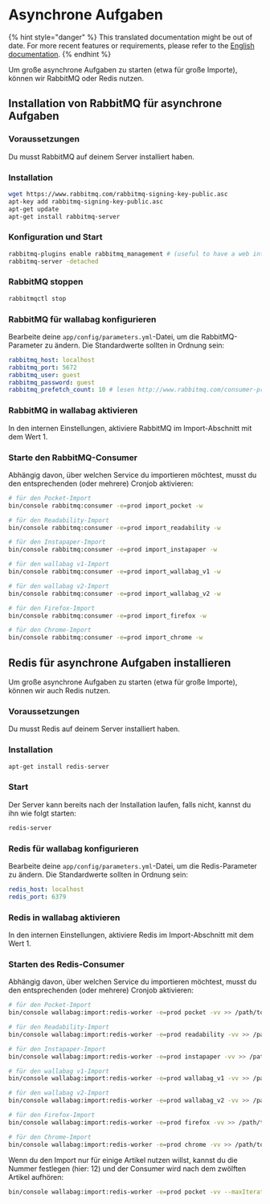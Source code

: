 Asynchrone Aufgaben
===================

{% hint style="danger" %}
This translated documentation might be out of date. For more recent features or requirements, please refer to the [English documentation](https://doc.wallabag.org/en/).
{% endhint %}

Um große asynchrone Aufgaben zu starten (etwa für große Importe), können
wir RabbitMQ oder Redis nutzen.

Installation von RabbitMQ für asynchrone Aufgaben
-------------------------------------------------

### Voraussetzungen

Du musst RabbitMQ auf deinem Server installiert haben.

### Installation

```bash
wget https://www.rabbitmq.com/rabbitmq-signing-key-public.asc
apt-key add rabbitmq-signing-key-public.asc
apt-get update
apt-get install rabbitmq-server
```

### Konfiguration und Start

```bash
rabbitmq-plugins enable rabbitmq_management # (useful to have a web interface, available at http://localhost:15672/ (guest/guest)
rabbitmq-server -detached
```

### RabbitMQ stoppen

```bash
rabbitmqctl stop
```

### RabbitMQ für wallabag konfigurieren

Bearbeite deine `app/config/parameters.yml`-Datei, um die
RabbitMQ-Parameter zu ändern. Die Standardwerte sollten in Ordnung sein:

```yaml
rabbitmq_host: localhost
rabbitmq_port: 5672
rabbitmq_user: guest
rabbitmq_password: guest
rabbitmq_prefetch_count: 10 # lesen http://www.rabbitmq.com/consumer-prefetch.html
```

### RabbitMQ in wallabag aktivieren

In den internen Einstellungen, aktiviere RabbitMQ im Import-Abschnitt
mit dem Wert 1.

### Starte den RabbitMQ-Consumer

Abhängig davon, über welchen Service du importieren möchtest, musst du
den entsprechenden (oder mehrere) Cronjob aktivieren:

```bash
# für den Pocket-Import
bin/console rabbitmq:consumer -e=prod import_pocket -w

# für den Readability-Import
bin/console rabbitmq:consumer -e=prod import_readability -w

# für den Instapaper-Import
bin/console rabbitmq:consumer -e=prod import_instapaper -w

# für den wallabag v1-Import
bin/console rabbitmq:consumer -e=prod import_wallabag_v1 -w

# für den wallabag v2-Import
bin/console rabbitmq:consumer -e=prod import_wallabag_v2 -w

# für den Firefox-Import
bin/console rabbitmq:consumer -e=prod import_firefox -w

# für den Chrome-Import
bin/console rabbitmq:consumer -e=prod import_chrome -w
```

Redis für asynchrone Aufgaben installieren
------------------------------------------

Um große asynchrone Aufgaben zu starten (etwa für große Importe), können
wir auch Redis nutzen.

### Voraussetzungen

Du musst Redis auf deinem Server installiert haben.

### Installation

```bash
apt-get install redis-server
```

### Start

Der Server kann bereits nach der Installation laufen, falls nicht,
kannst du ihn wie folgt starten:

```bash
redis-server
```

### Redis für wallabag konfigurieren

Bearbeite deine `app/config/parameters.yml`-Datei, um die
Redis-Parameter zu ändern. Die Standardwerte sollten in Ordnung sein:

```yaml
redis_host: localhost
redis_port: 6379
```

### Redis in wallabag aktivieren

In den internen Einstellungen, aktiviere Redis im Import-Abschnitt mit
dem Wert 1.

### Starten des Redis-Consumer

Abhängig davon, über welchen Service du importieren möchtest, musst du
den entsprechenden (oder mehrere) Cronjob aktivieren:

```bash
# für den Pocket-Import
bin/console wallabag:import:redis-worker -e=prod pocket -vv >> /path/to/wallabag/var/logs/redis-pocket.log

# für den Readability-Import
bin/console wallabag:import:redis-worker -e=prod readability -vv >> /path/to/wallabag/var/logs/redis-readability.log

# für den Instapaper-Import
bin/console wallabag:import:redis-worker -e=prod instapaper -vv >> /path/to/wallabag/var/logs/redis-instapaper.log

# für den wallabag v1-Import
bin/console wallabag:import:redis-worker -e=prod wallabag_v1 -vv >> /path/to/wallabag/var/logs/redis-wallabag_v1.log

# für den wallabag v2-Import
bin/console wallabag:import:redis-worker -e=prod wallabag_v2 -vv >> /path/to/wallabag/var/logs/redis-wallabag_v2.log

# für den Firefox-Import
bin/console wallabag:import:redis-worker -e=prod firefox -vv >> /path/to/wallabag/var/logs/redis-firefox.log

# für den Chrome-Import
bin/console wallabag:import:redis-worker -e=prod chrome -vv >> /path/to/wallabag/var/logs/redis-chrome.log
```

Wenn du den Import nur für einige Artikel nutzen willst, kannst du die
Nummer festlegen (hier: 12) und der Consumer wird nach dem zwölften
Artikel aufhören:

```bash
bin/console wallabag:import:redis-worker -e=prod pocket -vv --maxIterations=12
```
